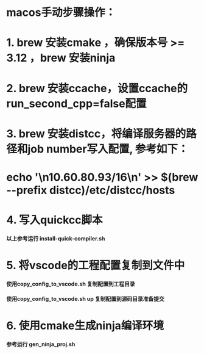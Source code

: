 
# macos手动步骤操作：
# 1. brew 安装cmake ，确保版本号 >= 3.12 ，brew 安装ninja


# 2. brew 安装ccache，设置ccache的run\_second\_cpp=false配置
# 3. brew 安装distcc，将编译服务器的路径和job number写入配置, 参考如下：
#       echo '\n10.60.80.93/16\n' >> $(brew --prefix distcc)/etc/distcc/hosts
# 4. 写入quickcc脚本

#### 以上参考运行 install-quick-compiler.sh

# 5. 将vscode的工程配置复制到文件中
#### 使用copy\_config\_to\_vscode.sh 复制配置到工程目录
#### 使用copy\_config\_to\_vscode.sh up 复制配置到源码目录准备提交

# 6. 使用cmake生成ninja编译环境
#### 参考运行 gen\_ninja\_proj.sh
